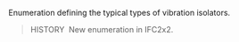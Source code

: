 ﻿Enumeration defining the typical types of vibration isolators.

> HISTORY&nbsp; New enumeration in IFC2x2.
